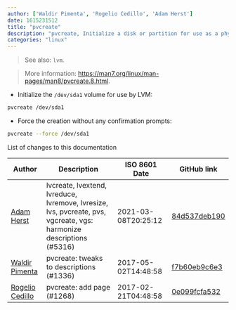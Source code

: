 ```yaml
---
author: ['Waldir Pimenta', 'Rogelio Cedillo', 'Adam Herst']
date: 1615231512
title: "pvcreate"
description: "pvcreate, Initialize a disk or partition for use as a physical volume."
categories: "linux"
---
```

> See also: `lvm`.

> More information: <https://man7.org/linux/man-pages/man8/pvcreate.8.html>.

- Initialize the `/dev/sda1` volume for use by LVM:

```bash
pvcreate /dev/sda1
```

- Force the creation without any confirmation prompts:

```bash
pvcreate --force /dev/sda1
```
List of changes to this documentation


Author | Description | ISO 8601 Date | GitHub link
------|-----|-----|-----
[Adam Herst](mailto:adamherst@adamherst.com) | lvcreate, lvextend, lvreduce, lvremove, lvresize, lvs, pvcreate, pvs, vgcreate, vgs: harmonize descriptions (#5316) | 2021-03-08T20:25:12 | [84d537deb190](https://github.com/tldr-pages/tldr/commit/84d537deb1902fcde2a9a997dc5ec2a859a31ad7)
[Waldir Pimenta](mailto:waldyrious@gmail.com) | pvcreate: tweaks to descriptions (#1336) | 2017-05-02T14:48:58 | [f7b60eb9c6e3](https://github.com/tldr-pages/tldr/commit/f7b60eb9c6e3d05e104c745057e7d9c8be251733)
[Rogelio Cedillo](mailto:rogelio.cedillo.rivera@gmail.com) | pvcreate: add page (#1268) | 2017-02-21T04:48:58 | [0e099fcfa532](https://github.com/tldr-pages/tldr/commit/0e099fcfa532f7869d61c4db943303495dc69668)

